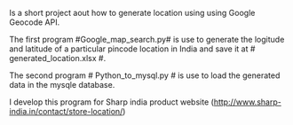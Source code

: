 Is a short project aout how to generate location using using Google Geocode API.

The first program #Google_map_search.py# is use to generate the logitude and latitude of a particular pincode location in India 
and save it at # generated_location.xlsx #.

The second program # Python_to_mysql.py # is use to load the generated data in the mysqle database.

I develop this program for Sharp india product website (http://www.sharp-india.in/contact/store-location/)
